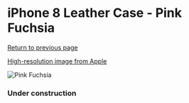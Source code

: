 # iPhone 8 Leather Case - Pink Fuchsia

[Return to previous page](/iphone_7)

[High-resolution image from Apple](https://store.storeimages.cdn-apple.com/8756/as-images.apple.com/is/MQHG2?wid=4500&hei=4500&fmt=png)

<div style="width: 384px"><img src="/everypreview/MQHG2.png" alt="Pink Fuchsia"></div>

### Under construction
